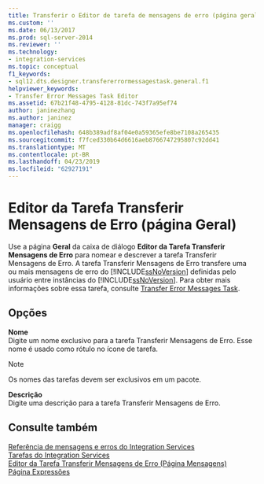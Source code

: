 ```yaml
---
title: Transferir o Editor de tarefa de mensagens de erro (página geral) | Microsoft Docs
ms.custom: ''
ms.date: 06/13/2017
ms.prod: sql-server-2014
ms.reviewer: ''
ms.technology:
- integration-services
ms.topic: conceptual
f1_keywords:
- sql12.dts.designer.transfererrormessagestask.general.f1
helpviewer_keywords:
- Transfer Error Messages Task Editor
ms.assetid: 67b21f48-4795-4128-81dc-743f7a95ef74
author: janinezhang
ms.author: janinez
manager: craigg
ms.openlocfilehash: 648b389adf8af04e0a59365efe8be7108a265435
ms.sourcegitcommit: f7fced330b64d6616aeb8766747295807c92dd41
ms.translationtype: MT
ms.contentlocale: pt-BR
ms.lasthandoff: 04/23/2019
ms.locfileid: "62927191"
---
```

# <a name="transfer-error-messages-task-editor-general-page"></a>Editor da Tarefa Transferir Mensagens de Erro (página Geral)
  Use a página **Geral** da caixa de diálogo **Editor da Tarefa Transferir Mensagens de Erro** para nomear e descrever a tarefa Transferir Mensagens de Erro. A tarefa Transferir Mensagens de Erro transfere uma ou mais mensagens de erro do [!INCLUDE[ssNoVersion](../includes/ssnoversion-md.md)] definidas pelo usuário entre instâncias do [!INCLUDE[ssNoVersion](../includes/ssnoversion-md.md)]. Para obter mais informações sobre essa tarefa, consulte [Transfer Error Messages Task](control-flow/transfer-error-messages-task.md).  
  
## <a name="options"></a>Opções  
 **Nome**  
 Digite um nome exclusivo para a tarefa Transferir Mensagens de Erro. Esse nome é usado como rótulo no ícone de tarefa.  
  
> [!NOTE]  
>  Os nomes das tarefas devem ser exclusivos em um pacote.  
  
 **Descrição**  
 Digite uma descrição para a tarefa Transferir Mensagens de Erro.  
  
## <a name="see-also"></a>Consulte também  
 [Referência de mensagens e erros do Integration Services](../../2014/integration-services/integration-services-error-and-message-reference.md)   
 [Tarefas do Integration Services](control-flow/integration-services-tasks.md)   
 [Editor da Tarefa Transferir Mensagens de Erro &#40;Página Mensagens&#41;](../../2014/integration-services/transfer-error-messages-task-editor-messages-page.md)   
 [Página Expressões](expressions/expressions-page.md)  
  
  
